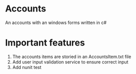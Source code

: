 # Accounts
 An accounts with an windows forms written in c#
# Important features
1. The accounts items are storied in an AccountsItem.txt file
2. Add user input validation service to ensure correct input
3. Add nunit test

